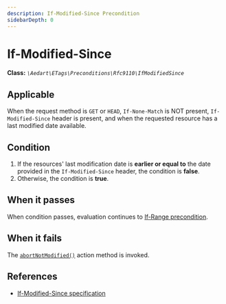 ```yaml
---
description: If-Modified-Since Precondition
sidebarDepth: 0
---
```


# If-Modified-Since

**Class:** _`\Aedart\ETags\Preconditions\Rfc9110\IfModifiedSince`_

## Applicable

When the request method is `GET` or `HEAD`, `If-None-Match` is NOT present, `If-Modified-Since` header is present, and when the requested resource has a last modified date available.

## Condition

1. If the resources' last modification date is **earlier or equal to** the date provided in the `If-Modified-Since` header, the condition is **false**.
2. Otherwise, the condition is **true**.

## When it passes

When condition passes, evaluation continues to [If-Range precondition](if-range.md).

## When it fails

The [`abortNotModified()`](../actions.md#abort-not-modified) action method is invoked.

## References

* [If-Modified-Since specification](https://httpwg.org/specs/rfc9110.html#field.if-modified-since)